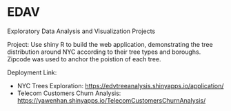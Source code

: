# EDAV
Exploratory Data Analysis and Visualization Projects

Project: Use shiny R to build the web application, demonstrating the tree distribution around NYC according to their tree types and boroughs. Zipcode was used to anchor the poistion of each tree.
 
Deployment Link: 
- NYC Trees Exploration: https://edvtreeanalysis.shinyapps.io/application/
- Telecom Customers Churn Analysis: https://yawenhan.shinyapps.io/TelecomCustomersChurnAnalysis/

